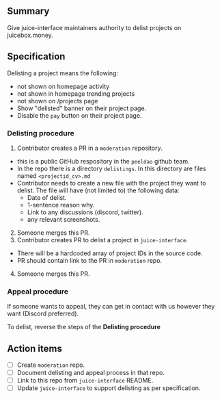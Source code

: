 ## Summary

Give juice-interface maintainers authority to delist projects on juicebox.money.

## Specification

Delisting a project means the following:
- not shown on homepage activity
- not shown in homepage trending projects
- not shown on /projects page
- Show "delisted" banner on their project page.
- Disable the `pay` button on their project page.

### Delisting procedure

1. Contributor creates a PR in a `moderation` repository.
  - this is a public GitHub respository in the `peeldao` github team.
  - In the repo there is a directory `delistings`. In this directory are files named `<projectid_cv>.md`
  - Contributor needs to create a new file with the project they want to delist. The file will have (not limited to) the following data:
    - Date of delist.
    - 1-sentence reason why.
    - Link to any discussions (discord, twitter).
    - any relevant screenshots.
2. Someone merges this PR.
3. Contributor creates PR to delist a project in `juice-interface`.
  - There will be a hardcoded array of project IDs in the source code.
  - PR should contain link to the PR in `moderation` repo.
4. Someone merges this PR.

### Appeal procedure

If someone wants to appeal, they can get in contact with us however they want (Discord preferred).

To delist, reverse the steps of the **Delisting procedure**

## Action items

- [ ] Create `moderation` repo.
- [ ] Document delisting and appeal process in that repo.
- [ ] Link to this repo from `juice-interface` README.
- [ ] Update `juice-interface` to support delisting as per specification.
